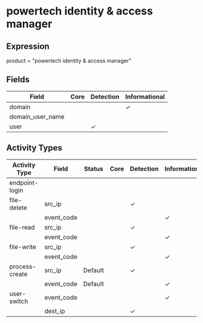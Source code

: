powertech identity & access manager
===================================

Expression
----------

product = "powertech identity & access manager"

Fields
------

| Field            | Core | Detection | Informational |
| ---------------- | ---- | --------- | ------------- |
| domain           |      |           | &#10003;      |
| domain_user_name |      |           |               |
| user             |      | &#10003;  |               |

Activity Types
--------------

| Activity Type  | Field      | Status  | Core | Detection | Informational |
| -------------- | ---------- | ------- | ---- | --------- | ------------- |
| endpoint-login |            |         |      |           |               |
| file-delete    | src_ip     |         |      | &#10003;  |               |
|                | event_code |         |      |           | &#10003;      |
| file-read      | src_ip     |         |      | &#10003;  |               |
|                | event_code |         |      |           | &#10003;      |
| file-write     | src_ip     |         |      | &#10003;  |               |
|                | event_code |         |      |           | &#10003;      |
| process-create | src_ip     | Default |      | &#10003;  |               |
|                | event_code | Default |      |           | &#10003;      |
| user-switch    | event_code |         |      |           | &#10003;      |
|                | dest_ip    |         |      | &#10003;  |               |


